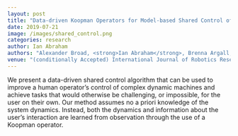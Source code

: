 ```yaml
---
layout: post
title: "Data-driven Koopman Operators for Model-based Shared Control of Human-Machine Systems"
date: 2019-07-21
image: /images/shared_control.png
categories: research
author: Ian Abraham
authors: "Alexander Broad, <strong>Ian Abraham</strong>, Brenna Argall, Todd Murphey"
venue: "(conditionally Accepted) International Journal of Robotics Research"
---
```



We present a data-driven shared control algorithm that can be used to improve a human operator’s control of complex
dynamic machines and achieve tasks that would otherwise be challenging, or impossible, for the user on their own.
Our method assumes no a priori knowledge of the system dynamics. Instead, both the dynamics and information
about the user’s interaction are learned from observation through the use of a Koopman operator.
